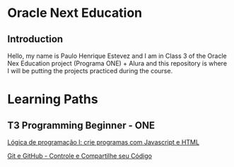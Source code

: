 # Oracle Next Education

## Introduction

Hello, my name is Paulo Henrique Estevez and I am in Class 3 of the Oracle Nex Education project (Programa ONE) + Alura and this repository is where I will be putting the projects practiced during the course.

# Learning Paths

## T3 Programming Beginner - ONE

[Lógica de programação I: crie programas com Javascript e HTML](https://cursos.alura.com.br/user/phestevez/course/logica-programacao-javascript-html/certificate)

[Git e GitHub - Controle e Compartilhe seu Código](https://cursos.alura.com.br/user/phestevez/course/git-github-controle-de-versao/certificate)
